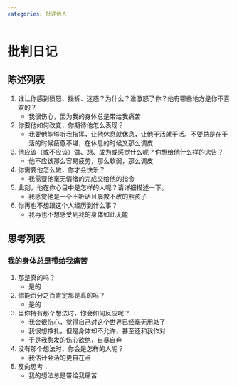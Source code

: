 ```yaml
---
categories: 批评他人
---
```


# 批判日记

## 陈述列表

1. 谁让你感到愤怒、挫折、迷惑？为什么？谁激怒了你？他有哪些地方是你不喜欢的？
    - 我很伤心，因为我的身体总是带给我痛苦
2. 你要他如何改变，你期待他怎么表现？
    - 我要他能够听我指挥，让他休息就休息，让他干活就干活。不要总是在干活的时候疲惫不堪，在休息的时候又那么调皮
3. 他应该（或不应该）做、想、成为或感觉什么呢？你想给他什么样的忠告？
    - 他不应该那么容易疲劳，那么软弱，那么调皮
4. 你需要他怎么做，你才会快乐？
    - 我需要他毫无情绪的完成交给他的指令
5. 此刻，他在你心目中是怎样的人呢？请详细描述一下。
    - 我感觉他是一个不听话且屡教不改的熊孩子
6. 你再也不想跟这个人经历到什么事？
    - 我再也不想感受到我的身体如此无能

## 思考列表

### 我的身体总是带给我痛苦

1. 那是真的吗？
    - 是的
2. 你能百分之百肯定那是真的吗？
    - 是的
3. 当你持有那个想法时，你会如何反应呢？
    - 我会很伤心，觉得自己对这个世界已经毫无用处了
    - 我很想挣扎，但是身体却不允许，甚至还和我作对
    - 于是我愈发的伤心欲绝，自暴自弃
4. 没有那个想法时，你会是怎样的人呢？
    - 我估计会活的更自在点
5. 反向思考：
    - 我的想法总是带给我痛苦
